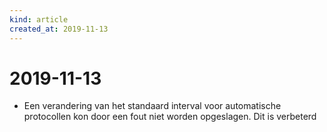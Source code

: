 ```yaml
---
kind: article
created_at: 2019-11-13
---
```


# 2019-11-13

* Een verandering van het standaard interval voor automatische protocollen kon door een fout niet worden opgeslagen. Dit is verbeterd
